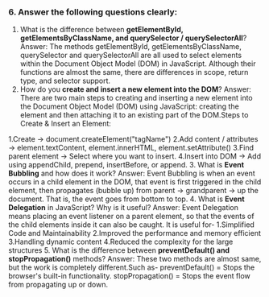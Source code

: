 ### 6. Answer the following questions clearly:

1. What is the difference between **getElementById, getElementsByClassName, and querySelector / querySelectorAll**?
Answer: The methods getElementById, getElementsByClassName, querySelector and querySelectorAll are all used to select elements within the Document Object Model (DOM) in JavaScript. Although their functions are almost the same, there are differences in scope, return type, and selector support.
2. How do you **create and insert a new element into the DOM**?
Answer: There are two main steps to creating and inserting a new element into the Document Object Model (DOM) using JavaScript: creating the element and then attaching it to an existing part of the DOM.Steps to Create & Insert an Element:

1.Create → document.createElement("tagName")
2.Add content / attributes → element.textContent, element.innerHTML, element.setAttribute()
3.Find parent element → Select where you want to insert.
4.Insert into DOM → Add using appendChild, prepend, insertBefore, or append.
3. What is **Event Bubbling** and how does it work?
Answer: Event Bubbling is when an event occurs in a child element in the DOM, that event is first triggered in the child element, then propagates (bubble up) from parent → grandparent → up the document.
That is, the event goes from bottom to top.
4. What is **Event Delegation** in JavaScript? Why is it useful?
Answer: Event Delegation means placing an event listener on a parent element, so that the events of the child elements inside it can also be caught.
It is useful for-
1.Simplified Code and Maintainability
2.Improved the performance and memory efficient
3.Handling dynamic content
4.Reduced the complexity for the large structures
5. What is the difference between **preventDefault() and stopPropagation()** methods?
Answer: These two methods are almost same, but the work is completely different.Such as-
preventDefault() = Stops the browser's built-in functionality.
stopPropagation() = Stops the event flow from propagating up or down.

